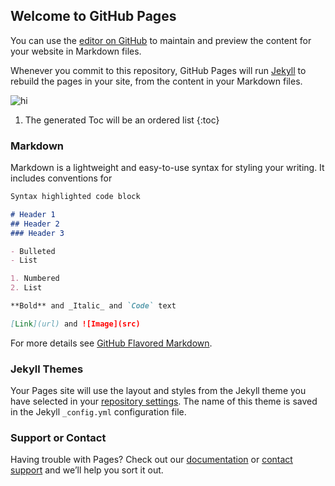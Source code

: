 <!-- ---
layout: default
---
# Feel free to add content and custom Front Matter to this file.
# To modify the layout, see https://jekyllrb.com/docs/themes/#overriding-theme-defaults -->


## Welcome to GitHub Pages

You can use the [editor on GitHub](https://github.com/hanmingz/f1tenthmanual/edit/master/index.md) to maintain and preview the content for your website in Markdown files.

Whenever you commit to this repository, GitHub Pages will run [Jekyll](https://jekyllrb.com/) to rebuild the pages in your site, from the content in your Markdown files.

<img src="f10cover.PNG" alt="hi" class="inline"/>

1. The generated Toc will be an ordered list
{:toc}

### Markdown

Markdown is a lightweight and easy-to-use syntax for styling your writing. It includes conventions for

```markdown
Syntax highlighted code block

# Header 1
## Header 2
### Header 3

- Bulleted
- List

1. Numbered
2. List

**Bold** and _Italic_ and `Code` text

[Link](url) and ![Image](src)
```

For more details see [GitHub Flavored Markdown](https://guides.github.com/features/mastering-markdown/).

### Jekyll Themes

Your Pages site will use the layout and styles from the Jekyll theme you have selected in your [repository settings](https://github.com/hanmingz/f1tenthmanual/settings). The name of this theme is saved in the Jekyll `_config.yml` configuration file.

### Support or Contact

Having trouble with Pages? Check out our [documentation](https://help.github.com/categories/github-pages-basics/) or [contact support](https://github.com/contact) and we’ll help you sort it out.
